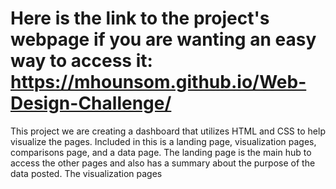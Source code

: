 # Here is the link to the project's webpage if you are wanting an easy way to access it: https://mhounsom.github.io/Web-Design-Challenge/

This project we are creating a dashboard that utilizes HTML and CSS to help visualize the pages. Included in this is a landing page, visualization pages, comparisons page, and a data page. The landing page is the main hub to access the other pages and also has a summary about the purpose of the data posted. The visualization pages 
